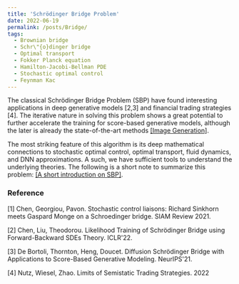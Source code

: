 ```yaml
---
title: 'Schrödinger Bridge Problem'
date: 2022-06-19
permalink: /posts/Bridge/
tags:
  - Brownian bridge
  - Schr\"{o}dinger bridge
  - Optimal transport
  - Fokker Planck equation
  - Hamilton-Jacobi-Bellman PDE
  - Stochastic optimal control
  - Feynman Kac
---
```



The classical Schrödinger Bridge Problem (SBP) have found interesting applications in deep generative models [2,3] and financial trading strategies [4]. The iterative nature in solving this problem shows a great potential to further accelerate the training for score-based generative models, although the later is already the state-of-the-art methods [\[Image Generation\]](https://paperswithcode.com/sota/image-generation-on-cifar-10).

The most striking feature of this algorithm is its deep mathematical connections to stochastic optimal control, optimal transport, fluid dynamics, and DNN approximations. A such, we have sufficient tools to understand the underlying theories. The following is a short note to summarize this problem: [\[A short introduction on SBP\]](https://github.com/WayneDW/Notes/blob/master/SBP_problem.pdf).

### Reference

[1] Chen, Georgiou, Pavon. Stochastic control liaisons: Richard Sinkhorn meets Gaspard Monge on a Schroedinger bridge. SIAM Review 2021.

[2] Chen, Liu, Theodorou. Likelihood Training of Schrödinger Bridge using Forward-Backward SDEs Theory. ICLR'22.

[3] De Bortoli, Thornton, Heng, Doucet. Diffusion Schrödinger Bridge with Applications to Score-Based Generative Modeling. NeurIPS'21.

[4] Nutz, Wiesel, Zhao. Limits of Semistatic Trading Strategies. 2022
